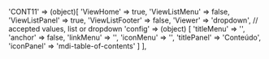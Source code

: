 <!-- IDEAL CONFIGURATION FOR THE MODEL -->

'CONT11' => (object)[
    'ViewHome' => true,
    'ViewListMenu' => false,
    'ViewListPanel' => true,
    'ViewListFooter' => false,
    'Viewer' => 'dropdown', // accepted values, list or dropdown
    'config' => (object) [
    'titleMenu' => '',
    'anchor' => false,
    'linkMenu' => '',
    'iconMenu' => '',
    'titlePanel' => 'Conteúdo',
    'iconPanel' => 'mdi-table-of-contents'
    ]
],
